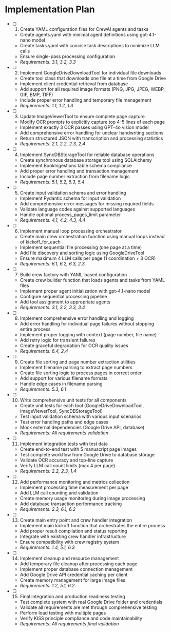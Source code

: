 # Implementation Plan

- [ ] 1. Create YAML configuration files for CrewAI agents and tasks
  - Create agents.yaml with minimal agent definitions using gpt-4.1-nano model
  - Create tasks.yaml with concise task descriptions to minimize LLM calls
  - Ensure single-pass processing configuration
  - _Requirements: 3.1, 3.2, 3.3_

- [ ] 2. Implement GoogleDriveDownloadTool for individual file downloads
  - Create tool class that downloads one file at a time from Google Drive
  - Implement client credential retrieval from database
  - Add support for all required image formats (PNG, JPG, JPEG, WEBP, GIF, BMP, TIFF)
  - Include proper error handling and temporary file management
  - _Requirements: 1.1, 1.2, 1.3_

- [ ] 3. Update ImageViewerTool to ensure complete page capture
  - Modify OCR prompts to explicitly capture top 4-5 lines of each page
  - Implement exactly 3 OCR passes using GPT-4o vision model
  - Add comprehensive error handling for unclear handwriting sections
  - Return structured JSON with transcription and processing statistics
  - _Requirements: 2.1, 2.2, 2.3, 2.4_

- [ ] 4. Implement SyncDBStorageTool for reliable database operations
  - Create synchronous database storage tool using SQLAlchemy
  - Implement BookIngestions table schema compliance
  - Add proper error handling and transaction management
  - Include page number extraction from filename logic
  - _Requirements: 5.1, 5.2, 5.3, 5.4_

- [ ] 5. Create input validation schema and error handling
  - Implement Pydantic schema for input validation
  - Add comprehensive error messages for missing required fields
  - Validate language codes against supported languages
  - Handle optional process_pages_limit parameter
  - _Requirements: 4.1, 4.2, 4.3, 4.4_

- [ ] 6. Implement manual loop processing orchestrator
  - Create main crew orchestration function using manual loops instead of kickoff_for_each
  - Implement sequential file processing (one page at a time)
  - Add file discovery and sorting logic using GoogleDriveTool
  - Ensure maximum 4 LLM calls per page (1 coordination + 3 OCR)
  - _Requirements: 6.1, 6.2, 6.3, 2.3_

- [ ] 7. Build crew factory with YAML-based configuration
  - Create crew builder function that loads agents and tasks from YAML files
  - Implement proper agent initialization with gpt-4.1-nano model
  - Configure sequential processing pipeline
  - Add tool assignment to appropriate agents
  - _Requirements: 3.1, 3.2, 3.3, 3.4_

- [ ] 8. Implement comprehensive error handling and logging
  - Add error handling for individual page failures without stopping entire process
  - Implement proper logging with context (page number, file name)
  - Add retry logic for transient failures
  - Create graceful degradation for OCR quality issues
  - _Requirements: 6.4, 2.4_

- [ ] 9. Create file sorting and page number extraction utilities
  - Implement filename parsing to extract page numbers
  - Create file sorting logic to process pages in correct order
  - Add support for various filename formats
  - Handle edge cases in filename parsing
  - _Requirements: 5.3, 6.1_

- [ ] 10. Write comprehensive unit tests for all components
  - Create unit tests for each tool (GoogleDriveDownloadTool, ImageViewerTool, SyncDBStorageTool)
  - Test input validation schema with various input scenarios
  - Test error handling paths and edge cases
  - Mock external dependencies (Google Drive API, database)
  - _Requirements: All requirements validation_

- [ ] 11. Implement integration tests with test data
  - Create end-to-end test with 5 manuscript page images
  - Test complete workflow from Google Drive to database storage
  - Validate OCR accuracy and top-line capture
  - Verify LLM call count limits (max 4 per page)
  - _Requirements: 2.2, 2.3, 1.4_

- [ ] 12. Add performance monitoring and metrics collection
  - Implement processing time measurement per page
  - Add LLM call counting and validation
  - Create memory usage monitoring during image processing
  - Add database transaction performance tracking
  - _Requirements: 2.3, 6.1, 6.2_

- [ ] 13. Create main entry point and crew handler integration
  - Implement main kickoff function that orchestrates the entire process
  - Add proper result compilation and status reporting
  - Integrate with existing crew handler infrastructure
  - Ensure compatibility with crew registry system
  - _Requirements: 1.4, 5.1, 6.3_

- [ ] 14. Implement cleanup and resource management
  - Add temporary file cleanup after processing each page
  - Implement proper database connection management
  - Add Google Drive API credential caching per client
  - Create memory management for large image files
  - _Requirements: 1.2, 5.1, 6.2_

- [ ] 15. Final integration and production readiness testing
  - Test complete system with real Google Drive folder and credentials
  - Validate all requirements are met through comprehensive testing
  - Perform load testing with multiple pages
  - Verify KISS principle compliance and code maintainability
  - _Requirements: All requirements final validation_